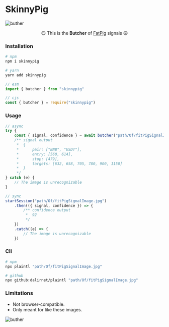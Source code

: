 # SkinnyPig

![buther](https://raw.githubusercontent.com/dalirnet/skinnypig/master/banner.png)

<p align="center">😉 This is the <b>Butcher</b> of <a href="https://www.fatpigsignals.com/">FatPig</a> signals 😜</p>

### Installation

```bash
# npm
npm i skinnypig

# yarn
yarn add skinnypig
```

```javascript
// esm
import { butcher } from "skinnypig"

// cjs
const { butcher } = require("skinnypig")
```

### Usage

```javascript
// async
try {
    const { signal, confidence } = await butcher("path/Of/fitPigSignalImage.jpg")
    /** signal output
     *  {
     *      pair: ["BNB", "USDT"],
     *      entry: [560, 614],
     *      stop: [479],
     *      targets: [632, 658, 705, 780, 900, 1150]
     *  }
     */
} catch (e) {
    // The image is unrecognizable
}

// sync
startSession("path/Of/fitPigSignalImage.jpg")
    .then(({ signal, confidence }) => {
        /** confidence output
         *  92
         */
    })
    .catch((e) => {
        // The image is unrecognizable
    })
```

### Cli

```bash
# npm
npx plaintl "path/Of/fitPigSignalImage.jpg"

# github
npx github:dalirnet/plaintl "path/Of/fitPigSignalImage.jpg"
```

### Limitations

-   Not browser-compatible.
-   Only meant for like these images.

![buther](https://raw.githubusercontent.com/dalirnet/skinnypig/master/limitations.jpg)
